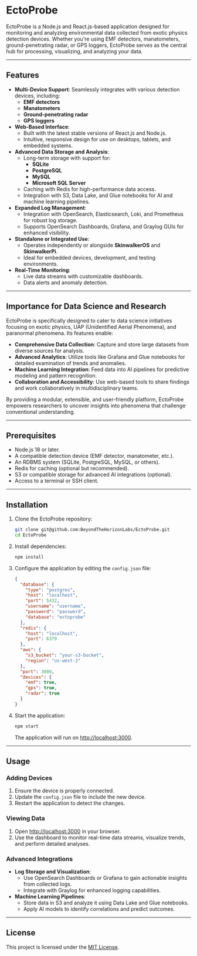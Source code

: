 # EctoProbe

EctoProbe is a Node.js and React.js-based application designed for monitoring and analyzing environmental data collected from exotic physics detection devices. Whether you're using EMF detectors, manatometers, ground-penetrating radar, or GPS loggers, EctoProbe serves as the central hub for processing, visualizing, and analyzing your data.

---

## Features

- **Multi-Device Support**: Seamlessly integrates with various detection devices, including:
  - **EMF detectors**
  - **Manatometers**
  - **Ground-penetrating radar**
  - **GPS loggers**
- **Web-Based Interface**:
  - Built with the latest stable versions of React.js and Node.js.
  - Intuitive, responsive design for use on desktops, tablets, and embedded systems.
- **Advanced Data Storage and Analysis**:
  - Long-term storage with support for:
    - **SQLite**
    - **PostgreSQL**
    - **MySQL**
    - **Microsoft SQL Server**
  - Caching with Redis for high-performance data access.
  - Integration with S3, Data Lake, and Glue notebooks for AI and machine learning pipelines.
- **Expanded Log Management**:
  - Integration with OpenSearch, Elasticsearch, Loki, and Prometheus for robust log storage.
  - Supports OpenSearch Dashboards, Grafana, and Graylog GUIs for enhanced visibility.
- **Standalone or Integrated Use**:
  - Operates independently or alongside **SkinwalkerOS** and **SkinwalkerPi**.
  - Ideal for embedded devices, development, and testing environments.
- **Real-Time Monitoring**:
  - Live data streams with customizable dashboards.
  - Data alerts and anomaly detection.

---

## Importance for Data Science and Research

EctoProbe is specifically designed to cater to data science initiatives focusing on exotic physics, UAP (Unidentified Aerial Phenomena), and paranormal phenomena. Its features enable:

- **Comprehensive Data Collection**: Capture and store large datasets from diverse sources for analysis.
- **Advanced Analytics**: Utilize tools like Grafana and Glue notebooks for detailed examination of trends and anomalies.
- **Machine Learning Integration**: Feed data into AI pipelines for predictive modeling and pattern recognition.
- **Collaboration and Accessibility**: Use web-based tools to share findings and work collaboratively in multidisciplinary teams.

By providing a modular, extensible, and user-friendly platform, EctoProbe empowers researchers to uncover insights into phenomena that challenge conventional understanding.

---

## Prerequisites

- Node.js 18 or later.
- A compatible detection device (EMF detector, manatometer, etc.).
- An RDBMS system (SQLite, PostgreSQL, MySQL, or others).
- Redis for caching (optional but recommended).
- S3 or compatible storage for advanced AI integrations (optional).
- Access to a terminal or SSH client.

---

## Installation

1. Clone the EctoProbe repository:

   ```bash
   git clone git@github.com:BeyondTheHorizonLabs/EctoProbe.git
   cd EctoProbe
   ```

2. Install dependencies:

   ```bash
   npm install
   ```

3. Configure the application by editing the `config.json` file:

   ```json
   {
     "database": {
       "type": "postgres",
       "host": "localhost",
       "port": 5432,
       "username": "username",
       "password": "password",
       "database": "ectoprobe"
     },
     "redis": {
       "host": "localhost",
       "port": 6379
     },
     "aws": {
       "s3_bucket": "your-s3-bucket",
       "region": "us-west-2"
     },
     "port": 3000,
     "devices": {
       "emf": true,
       "gps": true,
       "radar": true
     }
   }
   ```

4. Start the application:

   ```bash
   npm start
   ```

   The application will run on [http://localhost:3000](http://localhost:3000).

---

## Usage

### Adding Devices

1. Ensure the device is properly connected.
2. Update the `config.json` file to include the new device.
3. Restart the application to detect the changes.

### Viewing Data

1. Open [http://localhost:3000](http://localhost:3000) in your browser.
2. Use the dashboard to monitor real-time data streams, visualize trends, and perform detailed analyses.

### Advanced Integrations

- **Log Storage and Visualization**:
  - Use OpenSearch Dashboards or Grafana to gain actionable insights from collected logs.
  - Integrate with Graylog for enhanced logging capabilities.
- **Machine Learning Pipelines**:
  - Store data in S3 and analyze it using Data Lake and Glue notebooks.
  - Apply AI models to identify correlations and predict outcomes.

---

## License

This project is licensed under the [MIT License](LICENSE).

